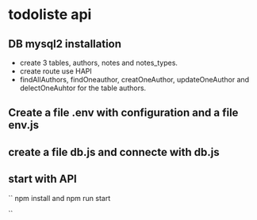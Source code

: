 # todoliste api

## DB mysql2 installation

- create 3 tables, authors, notes and notes_types.
- create route use HAPI
- findAllAuthors, findOneauthor, creatOneAuthor, updateOneAuthor and delectOneAuhtor for the table authors.

## Create a file .env with configuration and a file env.js

## create a file db.js and connecte with db.js

## start with API

``
npm install and npm run start

``
